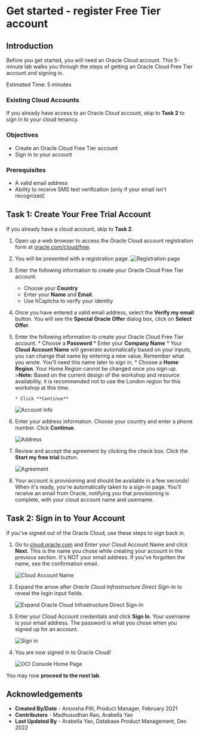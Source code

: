 # Get started - register Free Tier account

## Introduction

Before you get started, you will need an Oracle Cloud account. This 5-minute lab walks you through the steps of getting an Oracle Cloud Free Tier account and signing in.

<!--
Watch this video to create your free trial account on Oracle cloud.
[Create Free Trial account on Oracle Cloud](youtube:nClCXAfqvzs)
-->

Estimated Time: 5 minutes

### Existing Cloud Accounts

If you already have access to an Oracle Cloud account, skip to **Task 2** to sign in to your cloud tenancy.

### Objectives

- Create an Oracle Cloud Free Tier account
- Sign in to your account

### Prerequisites

* A valid email address
* Ability to receive SMS text verification (only if your email isn't recognized)

## Task 1: Create Your Free Trial Account

If you already have a cloud account, skip to **Task 2**.

1. Open up a web browser to access the Oracle Cloud account registration form at [oracle.com/cloud/free](https://signup.cloud.oracle.com).

2.  You will be presented with a registration page.
    ![Registration page](./images/cloud-infrastructure.png " ")

3.  Enter the following information to create your Oracle Cloud Free Tier account.
    * Choose your **Country**
    * Enter your **Name** and **Email**.
    * Use hCaptcha to verify your identity

4. Once you have entered a valid email address, select the **Verify my email** button. You will see the **Special Oracle Offer** dialog box, click on **Select Offer**.

5. Enter the following information to create your Oracle Cloud Free Tier account.
       * Choose a **Password**
       * Enter your **Company Name**
       * Your **Cloud Account Name** will generate automatically based on your inputs, you can change that name by entering a new value. Remember what you wrote. You'll need this name later to sign in.
       * Choose a **Home Region**.  Your Home Region cannot be changed once you sign-up.
       >**Note:** Based on the current design of the workshop and resource availability, it is recommended not to use the London region for this workshop at this time.

       * Click **Continue**

    ![Account Info](./images/account-info.png " ")

6.  Enter your address information. Choose your country and enter a phone number. Click **Continue**.

    ![Address](./images/free-tier-address.png " ")

7. Review and accept the agreement by clicking the check box. Click the **Start my free trial** button.

    ![Agreement](./images/free-tier-agreement.png " ")

8. Your account is provisioning and should be available in a few seconds! When it's ready, you're automatically taken to a sign-in page. You'll receive an email from Oracle, notifying you that provisioning is complete, with your cloud account name and username.

## Task 2: Sign in to Your Account

If you've signed out of the Oracle Cloud, use these steps to sign back in.

1. Go to [cloud.oracle.com](https://cloud.oracle.com) and Enter your Cloud Account Name and click **Next**. This is the name you chose while creating your account in the previous section. It's NOT your email address. If you've forgotten the name, see the confirmation email.

    ![Cloud Account Name](./images/cloud-oracle.png " ")

2. Expand the arrow after *Oracle Cloud Infrastructure Direct Sign-In* to reveal the login input fields.

    ![Expand Oracle Cloud Infrastructure Direct Sign-In](./images/cloud-login-tenant.png " ")

3. Enter your Cloud Account credentials and click **Sign In**. Your username is your email address. The password is what you chose when you signed up for an account.

    ![Sign in](./images/oci-signin.png " ")

4. You are now signed in to Oracle Cloud!

    ![OCI Console Home Page](https://oracle-livelabs.github.io/common/images/console/home-page.png " ")

You may now **proceed to the next lab**.

## **Acknowledgements**

- **Created By/Date** - Anoosha Pilli, Product Manager, February 2021
- **Contributors** - Madhusudhan Rao, Arabella Yao
- **Last Updated By** - Arabella Yao, Database Product Management, Dec 2022